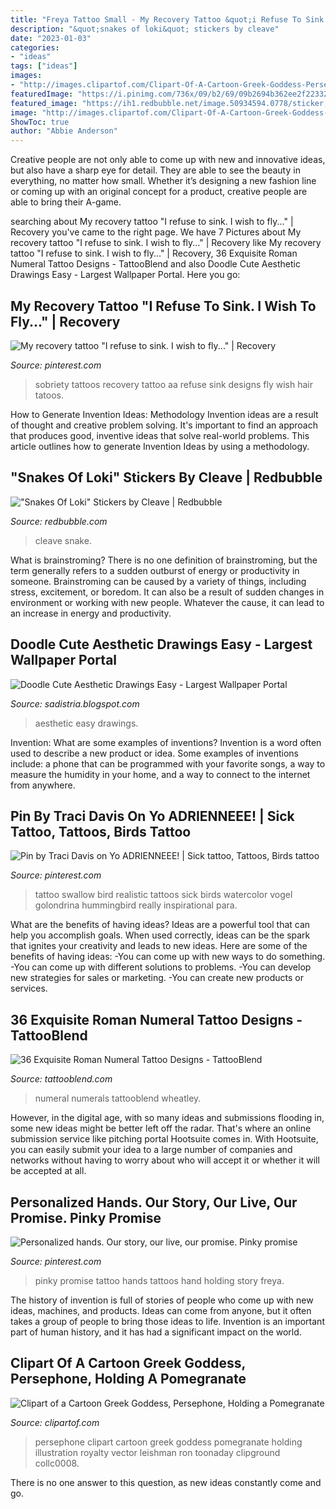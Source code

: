 ```yaml
---
title: "Freya Tattoo Small - My Recovery Tattoo &quot;i Refuse To Sink. I Wish To Fly...&quot;"
description: "&quot;snakes of loki&quot; stickers by cleave"
date: "2023-01-03"
categories:
- "ideas"
tags: ["ideas"]
images:
- "http://images.clipartof.com/Clipart-Of-A-Cartoon-Greek-Goddess-Persephone-Holding-A-Pomegranate-Royalty-Free-Vector-Illustration-10241394935.jpg"
featuredImage: "https://i.pinimg.com/736x/09/b2/69/09b2694b362ee2f223324038c246e1bb--realistic-swallow-tattoo-swallow-bird-tattoos.jpg"
featured_image: "https://ih1.redbubble.net/image.50934594.0778/sticker,375x360-bg,ffffff.u2.jpg"
image: "http://images.clipartof.com/Clipart-Of-A-Cartoon-Greek-Goddess-Persephone-Holding-A-Pomegranate-Royalty-Free-Vector-Illustration-10241394935.jpg"
ShowToc: true
author: "Abbie Anderson"
---
```



Creative people are not only able to come up with new and innovative ideas, but also have a sharp eye for detail. They are able to see the beauty in everything, no matter how small. Whether it’s designing a new fashion line or coming up with an original concept for a product, creative people are able to bring their A-game.

	

		
searching about My recovery tattoo &quot;I refuse to sink. I wish to fly...&quot; | Recovery you've came to the right page. We have 7 Pictures about My recovery tattoo &quot;I refuse to sink. I wish to fly...&quot; | Recovery like My recovery tattoo &quot;I refuse to sink. I wish to fly...&quot; | Recovery, 36 Exquisite Roman Numeral Tattoo Designs - TattooBlend and also Doodle Cute Aesthetic Drawings Easy - Largest Wallpaper Portal. Here you go:
		
    
## My Recovery Tattoo &quot;I Refuse To Sink. I Wish To Fly...&quot; | Recovery

<img loading=lazy src="https://i.pinimg.com/736x/5d/a4/27/5da427d751f17b10d5a71ebf0f9aa0ea--sobriety-affirmations.jpg" onerror="this.onerror=null;this.src='https://tse3.mm.bing.net/th?id=OIP.1kwX980gneYKdnfbYvssbgHaHa&amp;pid=15.1';" alt="My recovery tattoo &quot;I refuse to sink. I wish to fly...&quot; | Recovery">

_Source: pinterest.com_

>sobriety tattoos recovery tattoo aa refuse sink designs fly wish hair tatoos. 

	

How to Generate Invention Ideas: Methodology
Invention ideas are a result of thought and creative problem solving. It's important to find an approach that produces good, inventive ideas that solve real-world problems. This article outlines how to generate Invention Ideas by using a methodology.

    
## &quot;Snakes Of Loki&quot; Stickers By Cleave | Redbubble

<img loading=lazy src="https://ih1.redbubble.net/image.50934594.0778/sticker,375x360-bg,ffffff.u2.jpg" onerror="this.onerror=null;this.src='https://tse1.mm.bing.net/th?id=OIP.JER8A0vJSoMBDc2m0IwfewHaHa&amp;pid=15.1';" alt="&quot;Snakes Of Loki&quot; Stickers by Cleave | Redbubble">

_Source: redbubble.com_

>cleave snake. 

	

What is brainstroming?
There is no one definition of brainstroming, but the term generally refers to a sudden outburst of energy or productivity in someone. Brainstroming can be caused by a variety of things, including stress, excitement, or boredom. It can also be a result of sudden changes in environment or working with new people. Whatever the cause, it can lead to an increase in energy and productivity.

    
## Doodle Cute Aesthetic Drawings Easy - Largest Wallpaper Portal

<img loading=lazy src="https://lh5.googleusercontent.com/proxy/_A0Ob1Uh0KJiPswfPRPVorOrFg6JYXZnuf1dDII0kvS-Rppw7IuwuZ_v2sN3EWs85dNpb6IWXcrzvJ9soHnFyK8CDP2wAQitQzyV8xdNNnX4TrCCvBy2JnhPerdvB-mMAq4b2wU0-ck5N23v1aMJSdfYdU0NJALKXYLy6nRoL0UCMOQzB8Xq0Odtpfj2LQ=w1200-h630-p-k-no-nu" onerror="this.onerror=null;this.src='https://tse2.mm.bing.net/th?id=OIP.tyJjPB-SEjh_ryCj5BLx5gHaHa&amp;pid=15.1';" alt="Doodle Cute Aesthetic Drawings Easy - Largest Wallpaper Portal">

_Source: sadistria.blogspot.com_

>aesthetic easy drawings. 

	

Invention: What are some examples of inventions?
Invention is a word often used to describe a new product or idea. Some examples of inventions include: a phone that can be programmed with your favorite songs, a way to measure the humidity in your home, and a way to connect to the internet from anywhere.

    
## Pin By Traci Davis On Yo ADRIENNEEE! | Sick Tattoo, Tattoos, Birds Tattoo

<img loading=lazy src="https://i.pinimg.com/736x/09/b2/69/09b2694b362ee2f223324038c246e1bb--realistic-swallow-tattoo-swallow-bird-tattoos.jpg" onerror="this.onerror=null;this.src='https://tse4.mm.bing.net/th?id=OIP.bigYc-tqFNRkQ-lNhONVDgHaHX&amp;pid=15.1';" alt="Pin by Traci Davis on Yo ADRIENNEEE! | Sick tattoo, Tattoos, Birds tattoo">

_Source: pinterest.com_

>tattoo swallow bird realistic tattoos sick birds watercolor vogel golondrina hummingbird really inspirational para. 

	

What are the benefits of having ideas?
Ideas are a powerful tool that can help you accomplish goals. When used correctly, ideas can be the spark that ignites your creativity and leads to new ideas. Here are some of the benefits of having ideas: 
-You can come up with new ways to do something. 
-You can come up with different solutions to problems. 
-You can develop new strategies for sales or marketing. 
-You can create new products or services.

    
## 36 Exquisite Roman Numeral Tattoo Designs - TattooBlend

<img loading=lazy src="https://tattooblend.com/wp-content/uploads/2016/03/34.jpg" onerror="this.onerror=null;this.src='https://tse1.mm.bing.net/th?id=OIP.5j474zewHNDssCf7hylzpwHaHZ&amp;pid=15.1';" alt="36 Exquisite Roman Numeral Tattoo Designs - TattooBlend">

_Source: tattooblend.com_

>numeral numerals tattooblend wheatley. 

	

However, in the digital age, with so many ideas and submissions flooding in, some new ideas might be better left off the radar. That's where an online submission service like pitching portal Hootsuite comes in. With Hootsuite, you can easily submit your idea to a large number of companies and networks without having to worry about who will accept it or whether it will be accepted at all.

    
## Personalized Hands. Our Story, Our Live, Our Promise. Pinky Promise

<img loading=lazy src="https://i.pinimg.com/originals/f8/8c/f2/f88cf24da81efc42e885295aab2babff.jpg" onerror="this.onerror=null;this.src='https://tse3.mm.bing.net/th?id=OIP.QDHKk-UBxmVqNQyaj3vEXAHaH2&amp;pid=15.1';" alt="Personalized hands. Our story, our live, our promise. Pinky promise">

_Source: pinterest.com_

>pinky promise tattoo hands tattoos hand holding story freya. 

	

The history of invention is full of stories of people who come up with new ideas, machines, and products. Ideas can come from anyone, but it often takes a group of people to bring those ideas to life. Invention is an important part of human history, and it has had a significant impact on the world.

    
## Clipart Of A Cartoon Greek Goddess, Persephone, Holding A Pomegranate

<img loading=lazy src="http://images.clipartof.com/Clipart-Of-A-Cartoon-Greek-Goddess-Persephone-Holding-A-Pomegranate-Royalty-Free-Vector-Illustration-10241394935.jpg" onerror="this.onerror=null;this.src='https://tse3.mm.bing.net/th?id=OIP.D4fiEubALyPIcovtsBS6yAHaHB&amp;pid=15.1';" alt="Clipart of a Cartoon Greek Goddess, Persephone, Holding a Pomegranate">

_Source: clipartof.com_

>persephone clipart cartoon greek goddess pomegranate holding illustration royalty vector leishman ron toonaday clipground collc0008. 

	

There is no one answer to this question, as new ideas constantly come and go.

